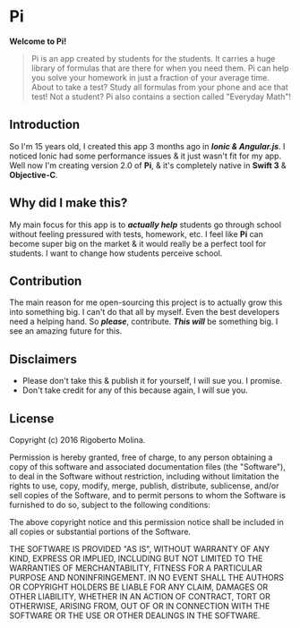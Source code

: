# Pi

**Welcome to Pi!**

> Pi is an app created by students for the students. It carries a huge library of formulas that are there for when you need them. Pi can help you solve your homework in just a fraction of your average time. About to take a test? Study all formulas from your phone and ace that test! Not a student? Pi also contains a section called "Everyday Math"!

## Introduction
So I'm 15 years old, I created this app 3 months ago in ***Ionic & Angular.js***. I noticed Ionic had some performance issues & it just wasn't fit for my app. Well now I'm creating version 2.0 of **Pi**, & it's completely native in **Swift 3** & **Objective-C**.

## Why did I make this?
My main focus for this app is to ***actually help*** students go through school without feeling pressured with tests, homework, etc. I feel like **Pi** can become super big on the market & it would really be a perfect tool for students. I want to change how students perceive school.

## Contribution
The main reason for me open-sourcing this project is to actually grow this into something big. I can't do that all by myself. Even the best developers need a helping hand. So ***please***, contribute. ***This will*** be something big. I see an amazing future for this.

## Disclaimers
 - Please don't take this & publish it for yourself, I will sue you. I promise.
 - Don't take credit for any of this because again, I will sue you.

## License
Copyright (c) 2016 Rigoberto Molina.

Permission is hereby granted, free of charge, to any person obtaining a copy of this software and associated documentation files (the "Software"), to deal in the Software without restriction, including without limitation the rights to use, copy, modify, merge, publish, distribute, sublicense, and/or sell copies of the Software, and to permit persons to whom the Software is furnished to do so, subject to the following conditions:

The above copyright notice and this permission notice shall be included in all copies or substantial portions of the Software.

THE SOFTWARE IS PROVIDED "AS IS", WITHOUT WARRANTY OF ANY KIND, EXPRESS OR IMPLIED, INCLUDING BUT NOT LIMITED TO THE WARRANTIES OF MERCHANTABILITY, FITNESS FOR A PARTICULAR PURPOSE AND NONINFRINGEMENT. IN NO EVENT SHALL THE AUTHORS OR COPYRIGHT HOLDERS BE LIABLE FOR ANY CLAIM, DAMAGES OR OTHER LIABILITY, WHETHER IN AN ACTION OF CONTRACT, TORT OR OTHERWISE, ARISING FROM, OUT OF OR IN CONNECTION WITH THE SOFTWARE OR THE USE OR OTHER DEALINGS IN THE SOFTWARE.
